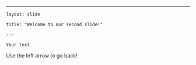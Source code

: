   ---
	
	layout: slide
	
	title: "Welcome to our second slide!"
	
	---
	
	Your text
	
Use the left arrow to go back!
